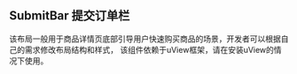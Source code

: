 ## SubmitBar 提交订单栏

<demo-model url="/pages/template/submitBar/index"></demo-model>


<custom-block></custom-block>

该布局一般用于商品详情页底部引导用户快速购买商品的场景，开发者可以根据自己的需求修改布局结构和样式，
该组件依赖于uView框架，请在安装uView的情况下使用。